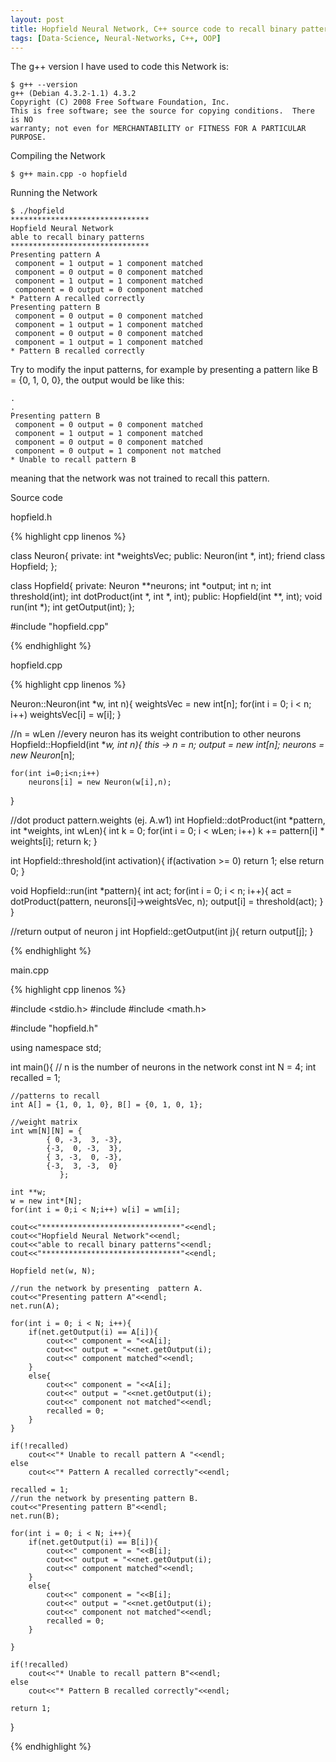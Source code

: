 ```yaml
---
layout: post
title: Hopfield Neural Network, C++ source code to recall binary patterns
tags: [Data-Science, Neural-Networks, C++, OOP]
---
```


The g++ version I have used to code this Network is:

```
$ g++ --version 
g++ (Debian 4.3.2-1.1) 4.3.2 
Copyright (C) 2008 Free Software Foundation, Inc. 
This is free software; see the source for copying conditions.  There is NO 
warranty; not even for MERCHANTABILITY or FITNESS FOR A PARTICULAR PURPOSE. 
```

Compiling the Network

```
$ g++ main.cpp -o hopfield 
```

Running the Network

```
$ ./hopfield
*******************************
Hopfield Neural Network
able to recall binary patterns
*******************************
Presenting pattern A
 component = 1 output = 1 component matched
 component = 0 output = 0 component matched
 component = 1 output = 1 component matched
 component = 0 output = 0 component matched
* Pattern A recalled correctly
Presenting pattern B
 component = 0 output = 0 component matched
 component = 1 output = 1 component matched
 component = 0 output = 0 component matched
 component = 1 output = 1 component matched
* Pattern B recalled correctly
```

Try to modify the input patterns, for example by presenting a pattern like B = {0, 1, 0, 0}, the output would be like this:

```
.
.
Presenting pattern B
 component = 0 output = 0 component matched
 component = 1 output = 1 component matched
 component = 0 output = 0 component matched
 component = 0 output = 1 component not matched
* Unable to recall pattern B
```

meaning that the network was not trained to recall this pattern.

Source code

hopfield.h

{% highlight cpp linenos %}

class Neuron{
	private:
		int *weightsVec;
	public:
		Neuron(int *, int);
        friend class Hopfield;
};

class Hopfield{
	private:
		Neuron **neurons;
		int *output;
		int n;
		int threshold(int);
		int dotProduct(int *, int *, int);
	public:
		Hopfield(int **, int);
		void run(int  *);
		int getOutput(int);
};

#include "hopfield.cpp"

{% endhighlight %}

hopfield.cpp

{% highlight cpp linenos %}

Neuron::Neuron(int *w, int n){
	weightsVec = new int[n];
	for(int i = 0; i < n; i++)
		weightsVec[i] = w[i];
}

//n = wLen
//every neuron has its weight contribution to other neurons
Hopfield::Hopfield(int **w, int n){
	this -> n = n;
	output = new int[n];
	neurons = new Neuron*[n];

	for(int i=0;i<n;i++)
		neurons[i] = new Neuron(w[i],n);
}

//dot product pattern.weights (ej.  A.w1)
int Hopfield::dotProduct(int *pattern, int *weights, int wLen){
	int k = 0;
	for(int i = 0; i < wLen; i++)
		k += pattern[i] * weights[i];
	return k;
}

int Hopfield::threshold(int activation){
	if(activation >= 0) return 1; else return 0;
}

void Hopfield::run(int *pattern){
 int act;
 for(int i = 0; i < n; i++){
	 act = dotProduct(pattern, neurons[i]->weightsVec, n);
	 output[i] = threshold(act);
   }
}

//return output of neuron j
int Hopfield::getOutput(int j){
	return output[j];
}

{% endhighlight %}

main.cpp

{% highlight cpp linenos %}

#include <stdio.h>
#include <iostream>
#include <math.h>

#include "hopfield.h"

using namespace std;

int main(){
        // n is the number of neurons in the network
	const int N = 4;
	int recalled = 1;

	//patterns to recall
	int A[] = {1, 0, 1, 0}, B[] = {0, 1, 0, 1};

	//weight matrix
	int wm[N][N] = {
			{ 0, -3,  3, -3},
			{-3,  0, -3,  3},
			{ 3, -3,  0, -3},
			{-3,  3, -3,  0}
		       };

	int **w;
	w = new int*[N];
	for(int i = 0;i < N;i++) w[i] = wm[i];

	cout<<"*******************************"<<endl;
	cout<<"Hopfield Neural Network"<<endl;
	cout<<"able to recall binary patterns"<<endl;
	cout<<"*******************************"<<endl;

	Hopfield net(w, N);

	//run the network by presenting  pattern A.
	cout<<"Presenting pattern A"<<endl;
	net.run(A);

	for(int i = 0; i < N; i++){
		if(net.getOutput(i) == A[i]){
			cout<<" component = "<<A[i];
			cout<<" output = "<<net.getOutput(i);
			cout<<" component matched"<<endl;
		}
		else{
			cout<<" component = "<<A[i];
			cout<<" output = "<<net.getOutput(i);
			cout<<" component not matched"<<endl;
			recalled = 0;
		}
	}

	if(!recalled)
		cout<<"* Unable to recall pattern A "<<endl;
	else
		cout<<"* Pattern A recalled correctly"<<endl;

	recalled = 1;
	//run the network by presenting pattern B.
	cout<<"Presenting pattern B"<<endl;
	net.run(B);

	for(int i = 0; i < N; i++){
		if(net.getOutput(i) == B[i]){
			cout<<" component = "<<B[i];
			cout<<" output = "<<net.getOutput(i);
			cout<<" component matched"<<endl;
		}
		else{
			cout<<" component = "<<B[i];
			cout<<" output = "<<net.getOutput(i);
			cout<<" component not matched"<<endl;
			recalled = 0;
		}

	}

	if(!recalled)
		cout<<"* Unable to recall pattern B"<<endl;
	else
		cout<<"* Pattern B recalled correctly"<<endl;

	return 1;
}

{% endhighlight %}



